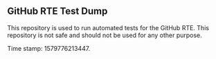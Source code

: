 ## GitHub RTE Test Dump

This repository is used to run automated tests for the GitHub RTE.
This repository is not safe and should not be used for any other purpose.

Time stamp: 1579776213447.
